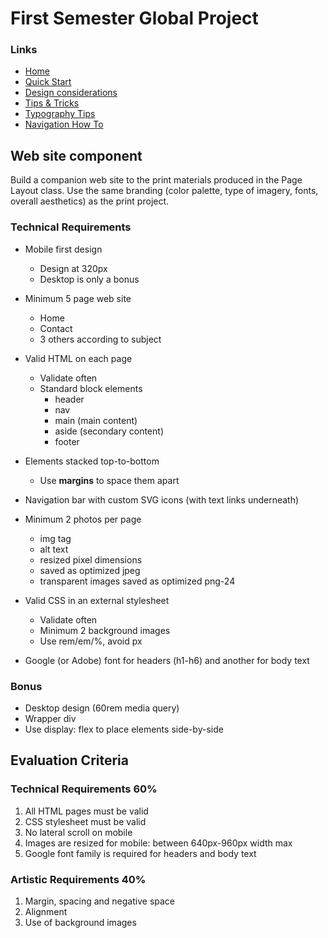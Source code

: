 # First Semester Global Project


### Links

-   [Home](./index.md)
-   [Quick Start](./quick-start.md)
-   [Design considerations](./design-considerations.md)
-   [Tips & Tricks](./tips-tricks.md)
-   [Typography Tips](./global-project-typography-tips.md)
-   [Navigation How To](./navigation-how-to.md)



## Web site component

Build a companion web site to the print materials produced in the Page
Layout class. Use the same branding (color palette, type of imagery,
fonts, overall aesthetics) as the print project.

### Technical Requirements

-   Mobile first design

    -   Design at 320px
    -   Desktop is only a bonus

-   Minimum 5 page web site

    -   Home
    -   Contact
    -   3 others according to subject

-   Valid HTML on each page

    -   Validate often
    -   Standard block elements
        -   header
        -   nav
        -   main (main content)
        -   aside (secondary content)
        -   footer

-   Elements stacked top-to-bottom

    -   Use **margins** to space them apart

-   Navigation bar with custom SVG icons (with text links underneath)

-   Minimum 2 photos per page

    -   img tag
    -   alt text
    -   resized pixel dimensions
    -   saved as optimized jpeg
    -   transparent images saved as optimized png-24

-   Valid CSS in an external stylesheet

    -   Validate often
    -   Minimum 2 background images
    -   Use rem/em/%, avoid px

-   Google (or Adobe) font for headers (h1-h6) and another for body text



### Bonus

-   Desktop design (60rem media query)
-   Wrapper div
-   Use display: flex to place elements side-by-side



## Evaluation Criteria

### Technical Requirements 60%

1.  All HTML pages must be valid
2.  CSS stylesheet must be valid
3.  No lateral scroll on mobile
4.  Images are resized for mobile: between 640px-960px width max
5.  Google font family is required for headers and body text

### Artistic Requirements 40%

1.  Margin, spacing and negative space
2.  Alignment
3.  Use of background images


